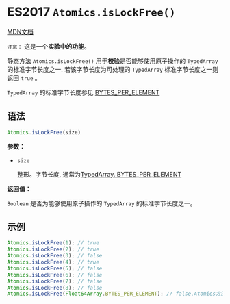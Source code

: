 # ES2017 `Atomics.isLockFree()`

[MDN文档](https://developer.mozilla.org/zh-CN/docs/Web/JavaScript/Reference/Global_Objects/Atomics/isLockFree)

`注意：` 这是一个**实验中的功能**。

静态方法 `Atomics.isLockFree()` 用于**校验**是否能够使用原子操作的 `TypedArray` 的标准字节长度之一. 若该字节长度为可处理的 `TypedArray` 标准字节长度之一则返回 `true` 。

`TypedArray` 的标准字节长度参见 [BYTES_PER_ELEMENT](https://developer.mozilla.org/en-US/docs/Web/JavaScript/Reference/Global_Objects/TypedArray/BYTES_PER_ELEMENT)

## 语法

``` javascript
Atomics.isLockFree(size)
```

**参数：**

* `size`

  整形。字节长度, 通常为[TypedArray. BYTES_PER_ELEMENT](https://developer.mozilla.org/zh-CN/docs/Web/JavaScript/Reference/Global_Objects/TypedArray/BYTES_PER_ELEMENT)

**返回值：**

`Boolean` 是否为能够使用原子操作的 `TypedArray` 的标准字节长度之一。

## 示例

``` javascript
Atomics.isLockFree(1); // true
Atomics.isLockFree(2); // true
Atomics.isLockFree(3); // false
Atomics.isLockFree(4); // true
Atomics.isLockFree(5); // false
Atomics.isLockFree(6); // false
Atomics.isLockFree(7); // false
Atomics.isLockFree(8); // false
Atomics.isLockFree(Float64Array.BYTES_PER_ELEMENT); // false,Atomics方法无法处理Float64Array
```
